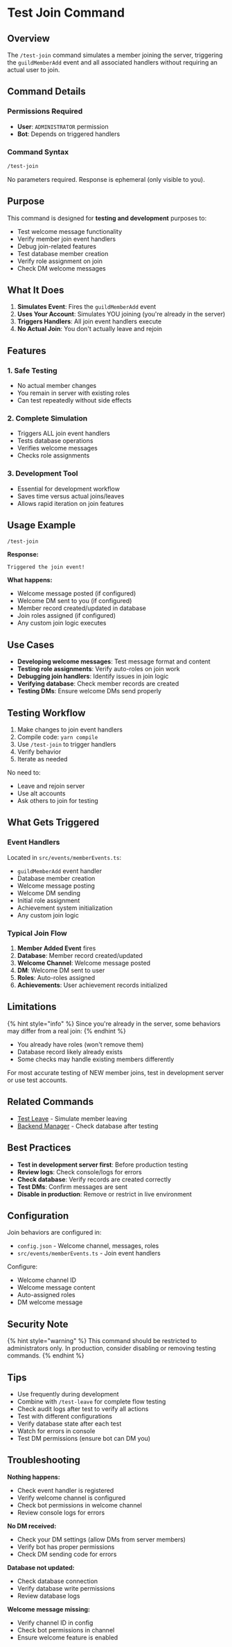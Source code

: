 # Test Join Command

## Overview

The `/test-join` command simulates a member joining the server, triggering the `guildMemberAdd` event and all associated handlers without requiring an actual user to join.

## Command Details

### Permissions Required

- **User**: `ADMINISTRATOR` permission
- **Bot**: Depends on triggered handlers

### Command Syntax

```bash
/test-join
```

No parameters required. Response is ephemeral (only visible to you).

## Purpose

This command is designed for **testing and development** purposes to:

- Test welcome message functionality
- Verify member join event handlers
- Debug join-related features
- Test database member creation
- Verify role assignment on join
- Check DM welcome messages

## What It Does

1. **Simulates Event**: Fires the `guildMemberAdd` event
2. **Uses Your Account**: Simulates YOU joining (you're already in the server)
3. **Triggers Handlers**: All join event handlers execute
4. **No Actual Join**: You don't actually leave and rejoin

## Features

### 1. **Safe Testing**

- No actual member changes
- You remain in server with existing roles
- Can test repeatedly without side effects

### 2. **Complete Simulation**

- Triggers ALL join event handlers
- Tests database operations
- Verifies welcome messages
- Checks role assignments

### 3. **Development Tool**

- Essential for development workflow
- Saves time versus actual joins/leaves
- Allows rapid iteration on join features

## Usage Example

```bash
/test-join
```

**Response:**

```text
Triggered the join event!
```

**What happens:**

- Welcome message posted (if configured)
- Welcome DM sent to you (if configured)
- Member record created/updated in database
- Join roles assigned (if configured)
- Any custom join logic executes

## Use Cases

- **Developing welcome messages**: Test message format and content
- **Testing role assignments**: Verify auto-roles on join work
- **Debugging join handlers**: Identify issues in join logic
- **Verifying database**: Check member records are created
- **Testing DMs**: Ensure welcome DMs send properly

## Testing Workflow

1. Make changes to join event handlers
2. Compile code: `yarn compile`
3. Use `/test-join` to trigger handlers
4. Verify behavior
5. Iterate as needed

No need to:

- Leave and rejoin server
- Use alt accounts
- Ask others to join for testing

## What Gets Triggered

### Event Handlers

Located in `src/events/memberEvents.ts`:

- `guildMemberAdd` event handler
- Database member creation
- Welcome message posting
- Welcome DM sending
- Initial role assignment
- Achievement system initialization
- Any custom join logic

### Typical Join Flow

1. **Member Added Event** fires
2. **Database**: Member record created/updated
3. **Welcome Channel**: Welcome message posted
4. **DM**: Welcome DM sent to user
5. **Roles**: Auto-roles assigned
6. **Achievements**: User achievement records initialized

## Limitations

{% hint style="info" %}
Since you're already in the server, some behaviors may differ from a real join:
{% endhint %}

- You already have roles (won't remove them)
- Database record likely already exists
- Some checks may handle existing members differently

For most accurate testing of NEW member joins, test in development server or use test accounts.

## Related Commands

- [Test Leave](test-leave.md) - Simulate member leaving
- [Backend Manager](../utility/backend-manager.md) - Check database after testing

## Best Practices

- **Test in development server first**: Before production testing
- **Review logs**: Check console/logs for errors
- **Check database**: Verify records are created correctly
- **Test DMs**: Confirm messages are sent
- **Disable in production**: Remove or restrict in live environment

## Configuration

Join behaviors are configured in:

- `config.json` - Welcome channel, messages, roles
- `src/events/memberEvents.ts` - Join event handlers

Configure:

- Welcome channel ID
- Welcome message content
- Auto-assigned roles
- DM welcome message

## Security Note

{% hint style="warning" %}
This command should be restricted to administrators only. In production, consider disabling or removing testing commands.
{% endhint %}

## Tips

- Use frequently during development
- Combine with `/test-leave` for complete flow testing
- Check audit logs after test to verify all actions
- Test with different configurations
- Verify database state after each test
- Watch for errors in console
- Test DM permissions (ensure bot can DM you)

## Troubleshooting

**Nothing happens:**

- Check event handler is registered
- Verify welcome channel is configured
- Check bot permissions in welcome channel
- Review console logs for errors

**No DM received:**

- Check your DM settings (allow DMs from server members)
- Verify bot has proper permissions
- Check DM sending code for errors

**Database not updated:**

- Check database connection
- Verify database write permissions
- Review database logs

**Welcome message missing:**

- Verify channel ID in config
- Check bot permissions in channel
- Ensure welcome feature is enabled
